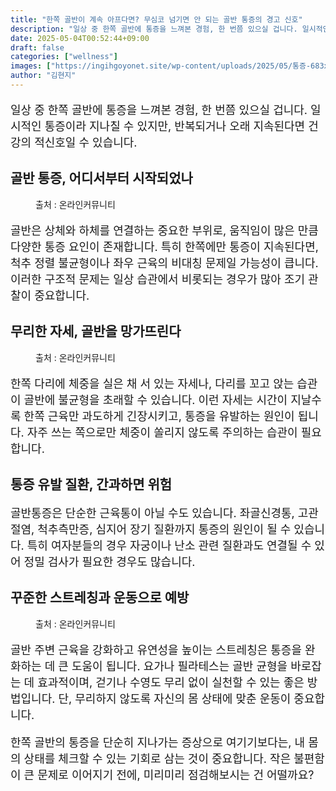 ```yaml
---
title: "한쪽 골반이 계속 아프다면? 무심코 넘기면 안 되는 골반 통증의 경고 신호"
description: "일상 중 한쪽 골반에 통증을 느껴본 경험, 한 번쯤 있으실 겁니다. 일시적인 통증이라 지나칠 수 있지만, 반복되거나 오래 지속된다면 건강의 적신호일 수 있습니다."
date: 2025-05-04T00:52:44+09:00
draft: false
categories: ["wellness"]
images: ["https://ingihgoyonet.site/wp-content/uploads/2025/05/통증-683x1024.jpg", "https://ingihgoyonet.site/wp-content/uploads/2025/05/골반통-1024x683.jpg", "https://ingihgoyonet.site/wp-content/uploads/2025/05/골반스트레칭-1024x683.jpg"]
author: "김현지"
---
```


<p style="font-size:18px">일상 중 한쪽 골반에 통증을 느껴본 경험, 한 번쯤 있으실 겁니다. 일시적인 통증이라 지나칠 수 있지만, 반복되거나 오래 지속된다면 건강의 적신호일 수 있습니다.</p> <h2 >골반 통증, 어디서부터 시작되었나</h2> <figure ><img src="https://ingihgoyonet.site/wp-content/uploads/2025/05/통증-683x1024.jpg" alt="" style="aspect-ratio:16/9;object-fit:cover"/><figcaption >출처 : 온라인커뮤니티</figcaption></figure> <p style="font-size:18px">골반은 상체와 하체를 연결하는 중요한 부위로, 움직임이 많은 만큼 다양한 통증 요인이 존재합니다. 특히 한쪽에만 통증이 지속된다면, 척추 정렬 불균형이나 좌우 근육의 비대칭 문제일 가능성이 큽니다. 이러한 구조적 문제는 일상 습관에서 비롯되는 경우가 많아 조기 관찰이 중요합니다.</p> <h2 >무리한 자세, 골반을 망가뜨린다</h2> <figure ><img src="https://ingihgoyonet.site/wp-content/uploads/2025/05/골반통-1024x683.jpg" alt="" style="aspect-ratio:16/9;object-fit:cover"/><figcaption >출처 : 온라인커뮤니티</figcaption></figure> <p style="font-size:18px">한쪽 다리에 체중을 실은 채 서 있는 자세나, 다리를 꼬고 앉는 습관이 골반에 불균형을 초래할 수 있습니다. 이런 자세는 시간이 지날수록 한쪽 근육만 과도하게 긴장시키고, 통증을 유발하는 원인이 됩니다. 자주 쓰는 쪽으로만 체중이 쏠리지 않도록 주의하는 습관이 필요합니다.</p> <h2 >통증 유발 질환, 간과하면 위험</h2> <p style="font-size:18px">골반통증은 단순한 근육통이 아닐 수도 있습니다. 좌골신경통, 고관절염, 척추측만증, 심지어 장기 질환까지 통증의 원인이 될 수 있습니다. 특히 여자분들의 경우 자궁이나 난소 관련 질환과도 연결될 수 있어 정밀 검사가 필요한 경우도 많습니다.</p> <h2 >꾸준한 스트레칭과 운동으로 예방</h2> <figure ><img src="https://ingihgoyonet.site/wp-content/uploads/2025/05/골반스트레칭-1024x683.jpg" alt="" style="aspect-ratio:16/9;object-fit:cover"/><figcaption >출처 : 온라인커뮤니티</figcaption></figure> <p style="font-size:18px">골반 주변 근육을 강화하고 유연성을 높이는 스트레칭은 통증을 완화하는 데 큰 도움이 됩니다. 요가나 필라테스는 골반 균형을 바로잡는 데 효과적이며, 걷기나 수영도 무리 없이 실천할 수 있는 좋은 방법입니다. 단, 무리하지 않도록 자신의 몸 상태에 맞춘 운동이 중요합니다.</p> <p style="font-size:18px">한쪽 골반의 통증을 단순히 지나가는 증상으로 여기기보다는, 내 몸의 상태를 체크할 수 있는 기회로 삼는 것이 중요합니다. 작은 불편함이 큰 문제로 이어지기 전에, 미리미리 점검해보시는 건 어떨까요?</p>